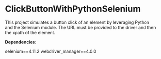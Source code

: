 # ClickButtonWithPythonSelenium

This project simulates a button click of an element by leveraging Python and the Selenium module. The URL must be provided to the driver and then the xpath of the element.

**Dependencies**: 

selenium==4.11.2
webdriver_manager==4.0.0
